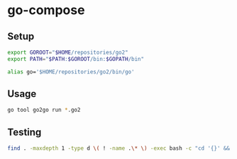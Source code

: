 # go-compose

## Setup

```sh
export GOROOT="$HOME/repositories/go2"
export PATH="$PATH:$GOROOT/bin:$GOPATH/bin"

alias go='$HOME/repositories/go2/bin/go'
```

## Usage

```sh
go tool go2go run *.go2
```

## Testing

```sh
find . -maxdepth 1 -type d \( ! -name .\* \) -exec bash -c "cd '{}' && go tool go2go test" \;
```